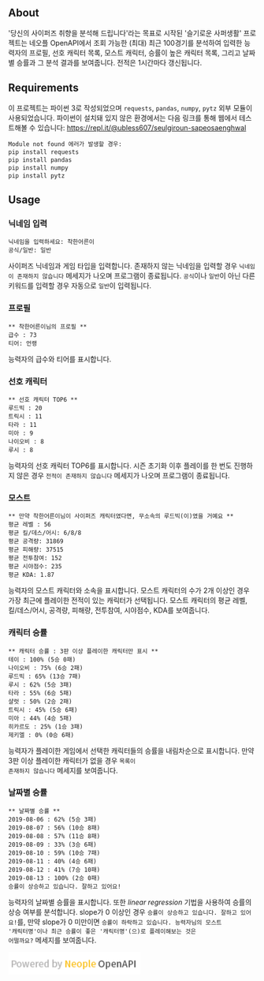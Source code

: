 ## About
'당신의 사이퍼즈 취향을 분석해 드립니다'라는 목표로 시작된 '슬기로운 사퍼생활' 프로젝트는 네오플 OpenAPI에서 조회 가능한 (최대) 최근 100경기를 분석하여 입력한 능력자의 프로필, 선호 캐릭터 목록, 모스트 캐릭터, 승률이 높은 캐릭터 목록, 그리고 날짜별 승률과 그 분석 결과를 보여줍니다. 전적은 1시간마다 갱신됩니다.



## Requirements
이 프로젝트는 파이썬 3로 작성되었으며 <code>requests</code>, <code>pandas</code>, <code>numpy</code>, <code>pytz</code> 외부 모듈이 사용되었습니다. 파이썬이 설치돼 있지 않은 환경에서는 다음 링크를 통해 웹에서 테스트해볼 수 있습니다: https://repl.it/@ubless607/seulgiroun-sapeosaenghwal
```
Module not found 에러가 발생할 경우: 
pip install requests
pip install pandas
pip install numpy
pip install pytz
```
## Usage
### 닉네임 입력
```
닉네임을 입력하세요: 착한어른이
공식/일반: 일반
```
사이퍼즈 닉네임과 게임 타입을 입력합니다. 존재하지 않는 닉네임을 입력할 경우 <code>닉네임이 존재하지 않습니다</code> 메세지가 나오며 프로그램이 종료됩니다. <code>공식</code>이나 <code>일반</code>이 아닌 다른 키워드를 입력할 경우 자동으로 <code>일반</code>이 입력됩니다.
### 프로필
```
** 착한어른이님의 프로필 **
급수 : 73
티어: 언랭
```
능력자의 급수와 티어를 표시합니다.
### 선호 캐릭터
```
** 선호 캐릭터 TOP6 **
루드빅 : 20
트릭시 : 11
타라 : 11
미아 : 9
나이오비 : 8
루시 : 8
```
능력자의 선호 캐릭터 TOP6를 표시합니다. 시즌 초기화 이후 플레이를 한 번도 진행하지 않은 경우 <CODE>전적이 존재하지 않습니다</CODE> 메세지가 나오며 프로그램이 종료됩니다.
### 모스트
```
** 만약 착한어른이님이 사이퍼즈 캐릭터였다면, 무소속의 루드빅(이)였을 거예요 **
평균 레벨 : 56
평균 킬/데스/어시: 6/8/8
평균 공격량: 31869
평균 피해량: 37515
평균 전투참여: 152
평균 시야점수: 235
평균 KDA: 1.87
```
능력자의 모스트 캐릭터와 소속을 표시합니다. 모스트 캐릭터의 수가 2개 이상인 경우 가장 최근에 플레이한 전적이 있는 캐릭터가 선택됩니다. 모스트 캐릭터의 평균 레벨, 킬/데스/어시, 공격량, 피해량, 전투참여, 시야점수, KDA를 보여줍니다.
### 캐릭터 승률
```
** 캐릭터 승률 : 3판 이상 플레이한 캐릭터만 표시 **
테이 : 100% (5승 0패)
나이오비 : 75% (6승 2패)
루드빅 : 65% (13승 7패)
루시 : 62% (5승 3패)
타라 : 55% (6승 5패)
샬럿 : 50% (2승 2패)
트릭시 : 45% (5승 6패)
미아 : 44% (4승 5패)
히카르도 : 25% (1승 3패)
제키엘 : 0% (0승 6패)
```
능력자가 플레이한 게임에서 선택한 캐릭터들의 승률을 내림차순으로 표시합니다. 만약 3판 이상 플레이한 캐릭터가 없을 경우 <code>목록이 존재하지 않습니다</code> 메세지를 보여줍니다.
### 날짜별 승률
```
** 날짜별 승률 **
2019-08-06 : 62% (5승 3패)
2019-08-07 : 56% (10승 8패)
2019-08-08 : 57% (11승 8패)
2019-08-09 : 33% (3승 6패)
2019-08-10 : 59% (10승 7패)
2019-08-11 : 40% (4승 6패)
2019-08-12 : 41% (7승 10패)
2019-08-13 : 100% (2승 0패)
승률이 상승하고 있습니다. 잘하고 있어요!
```
능력자의 날짜별 승률을 표시합니다. 또한  *linear regression* 기법을 사용하여 승률의 상승 여부를 분석합니다. slope가 0 이상인 경우 <code>승률이 상승하고 있습니다. 잘하고 있어요!</code>를, 만약 slope가 0 미만이면 <code>승률이 하락하고 있습니다. 능력자님의 모스트 '캐릭터명'이나 최근 승률이 좋은 '캐릭터명'(으)로 플레이해보는 것은 어떨까요?</code> 메세지를 보여줍니다.

![Neople OPENAPI](license.png)
